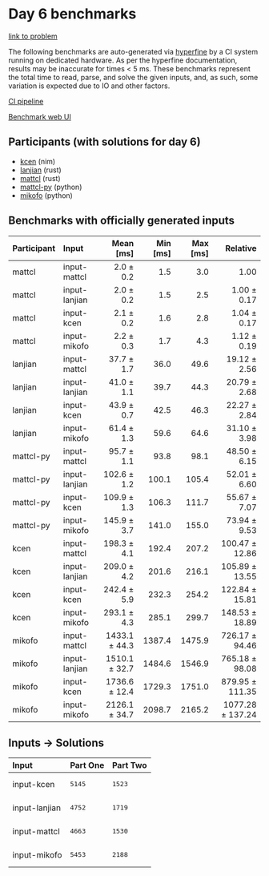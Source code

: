 # Day 6 benchmarks

[link to problem](https://adventofcode.com/2024/day/6)

The following benchmarks are auto-generated via
[hyperfine](https://github.com/sharkdp/hyperfine) by a CI system running on
dedicated hardware. As per the hyperfine documentation, results may be
inaccurate for times < 5 ms. These benchmarks represent the total time to read,
parse, and solve the given inputs, and, as such, some variation is expected due
to IO and other factors.

[CI pipeline](http://ci.papercode.net:8080/teams/main/pipelines/aoc2024)

[Benchmark web UI](https://aoc.ancalagon.black)


## Participants (with solutions for day 6)

- [kcen](https://github.com/kcen/aoc2024) (nim)
- [lanjian](https://github.com/lanjian/aoc-2024) (rust)
- [mattcl](https://github.com/mattcl/aoc2024) (rust)
- [mattcl-py](https://github.com/mattcl/aoc2024-py) (python)
- [mikofo](https://github.com/mikofo/aoc2024) (python)


## Benchmarks with officially generated inputs

| Participant | Input | Mean [ms] | Min [ms] | Max [ms] | Relative |
|:---|:---|---:|---:|---:|---:|
| mattcl | input-mattcl | 2.0 ± 0.2 | 1.5 | 3.0 | 1.00 |
| mattcl | input-lanjian | 2.0 ± 0.2 | 1.5 | 2.5 | 1.00 ± 0.17 |
| mattcl | input-kcen | 2.1 ± 0.2 | 1.6 | 2.8 | 1.04 ± 0.17 |
| mattcl | input-mikofo | 2.2 ± 0.3 | 1.7 | 4.3 | 1.12 ± 0.19 |
| lanjian | input-mattcl | 37.7 ± 1.7 | 36.0 | 49.6 | 19.12 ± 2.56 |
| lanjian | input-lanjian | 41.0 ± 1.1 | 39.7 | 44.3 | 20.79 ± 2.68 |
| lanjian | input-kcen | 43.9 ± 0.7 | 42.5 | 46.3 | 22.27 ± 2.84 |
| lanjian | input-mikofo | 61.4 ± 1.3 | 59.6 | 64.6 | 31.10 ± 3.98 |
| mattcl-py | input-mattcl | 95.7 ± 1.1 | 93.8 | 98.1 | 48.50 ± 6.15 |
| mattcl-py | input-lanjian | 102.6 ± 1.2 | 100.1 | 105.4 | 52.01 ± 6.60 |
| mattcl-py | input-kcen | 109.9 ± 1.3 | 106.3 | 111.7 | 55.67 ± 7.07 |
| mattcl-py | input-mikofo | 145.9 ± 3.7 | 141.0 | 155.0 | 73.94 ± 9.53 |
| kcen | input-mattcl | 198.3 ± 4.1 | 192.4 | 207.2 | 100.47 ± 12.86 |
| kcen | input-lanjian | 209.0 ± 4.2 | 201.6 | 216.1 | 105.89 ± 13.55 |
| kcen | input-kcen | 242.4 ± 5.9 | 232.3 | 254.2 | 122.84 ± 15.81 |
| kcen | input-mikofo | 293.1 ± 4.3 | 285.1 | 299.7 | 148.53 ± 18.89 |
| mikofo | input-mattcl | 1433.1 ± 44.3 | 1387.4 | 1475.9 | 726.17 ± 94.46 |
| mikofo | input-lanjian | 1510.1 ± 32.7 | 1484.6 | 1546.9 | 765.18 ± 98.08 |
| mikofo | input-kcen | 1736.6 ± 12.4 | 1729.3 | 1751.0 | 879.95 ± 111.35 |
| mikofo | input-mikofo | 2126.1 ± 34.7 | 2098.7 | 2165.2 | 1077.28 ± 137.24 |


## Inputs -> Solutions

| Input | Part One | Part Two |
|:---|:---|:---|
|input-kcen|<pre>5145</pre>|<pre>1523</pre>|
|input-lanjian|<pre>4752</pre>|<pre>1719</pre>|
|input-mattcl|<pre>4663</pre>|<pre>1530</pre>|
|input-mikofo|<pre>5453</pre>|<pre>2188</pre>|